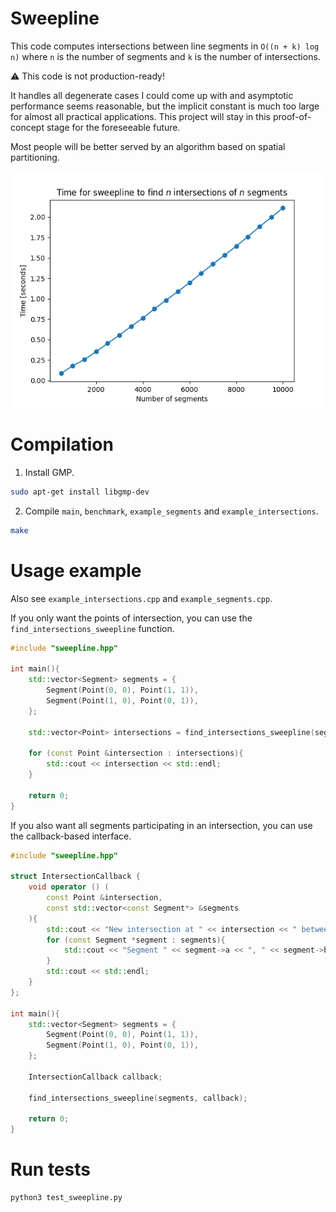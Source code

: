 # Sweepline

This code computes intersections between line segments in `O((n + k) log n)` where `n` is the number of segments and `k` is the number of intersections.

⚠️ This code is not production-ready!

It handles all degenerate cases I could come up with and asymptotic performance seems reasonable,
but the implicit constant is much too large for almost all practical applications.
This project will stay in this proof-of-concept stage for the foreseeable future.

Most people will be better served by an algorithm based on spatial partitioning.

![](benchmark.png)

# Compilation

1. Install GMP.

```bash
sudo apt-get install libgmp-dev
```

2. Compile `main`, `benchmark`, `example_segments` and `example_intersections`.

```bash
make
```

# Usage example

Also see `example_intersections.cpp` and `example_segments.cpp`.

If you only want the points of intersection, you can use the `find_intersections_sweepline` function.

```c++
#include "sweepline.hpp"

int main(){
    std::vector<Segment> segments = {
        Segment(Point(0, 0), Point(1, 1)),
        Segment(Point(1, 0), Point(0, 1)),
    };

    std::vector<Point> intersections = find_intersections_sweepline(segments);

    for (const Point &intersection : intersections){
        std::cout << intersection << std::endl;
    }

    return 0;
}
```

If you also want all segments participating in an intersection, you can use the callback-based interface.

```c++
#include "sweepline.hpp"

struct IntersectionCallback {
    void operator () (
        const Point &intersection,
        const std::vector<const Segment*> &segments
    ){
        std::cout << "New intersection at " << intersection << " between " << segments.size() << " line segments:" << std::endl;
        for (const Segment *segment : segments){
            std::cout << "Segment " << segment->a << ", " << segment->b << std::endl;
        }
        std::cout << std::endl;
    }
};

int main(){
    std::vector<Segment> segments = {
        Segment(Point(0, 0), Point(1, 1)),
        Segment(Point(1, 0), Point(0, 1)),
    };

    IntersectionCallback callback;

    find_intersections_sweepline(segments, callback);

    return 0;
}
```

# Run tests

```bash
python3 test_sweepline.py
```
